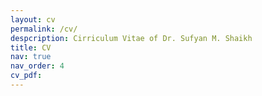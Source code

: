 ```yaml
---
layout: cv
permalink: /cv/
despcription: Cirriculum Vitae of Dr. Sufyan M. Shaikh
title: CV 
nav: true
nav_order: 4 
cv_pdf: 
---
```

